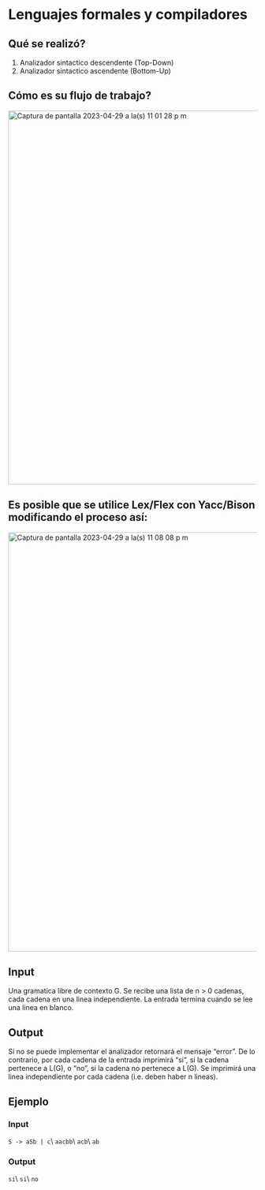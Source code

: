 # Lenguajes formales y compiladores

## Qué se realizó?

1. Analizador sintactico descendente (Top-Down)
2. Analizador sintactico ascendente (Bottom-Up)

## Cómo es su flujo de trabajo?

<img width="758" alt="Captura de pantalla 2023-04-29 a la(s) 11 01 28 p m" src="https://user-images.githubusercontent.com/73514009/235334938-1e745904-001f-4ed0-971d-2c3e3cf4e5e8.png">

## Es posible que se utilice Lex/Flex con Yacc/Bison modificando el proceso así:

<img width="850" alt="Captura de pantalla 2023-04-29 a la(s) 11 08 08 p m" src="https://user-images.githubusercontent.com/73514009/235335081-68e5de7e-76d4-4c8d-8f0a-520d08d9d642.png">

## Input

Una gramatica libre de contexto G. Se recibe una lista de n > 0 cadenas, cada cadena en una linea independiente. La entrada termina cuando se lee una linea en blanco.

## Output

Si no se puede implementar el analizador retornará el mensaje “error”. De lo contrario, por cada cadena de la entrada imprimirá “si”, si la cadena pertenece a L(G), o “no”, si la cadena no pertenece a L(G). Se imprimirá una linea independiente por cada cadena (i.e. deben haber n lineas).

## Ejemplo

### Input
`S -> aSb | c`\\
`aacbb`\\
`acb`\\
`ab`

### Output
`si`\\
`si`\\
`no`
